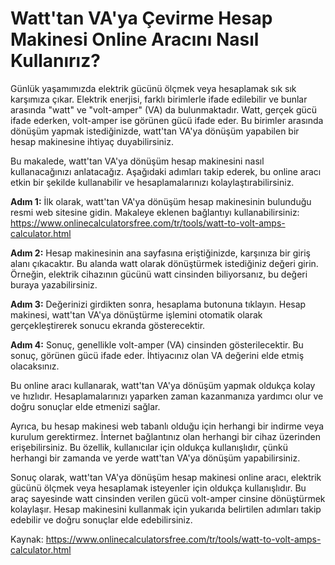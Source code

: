 Watt'tan VA'ya Çevirme Hesap Makinesi Online Aracını Nasıl Kullanırız?
======================================================================

Günlük yaşamımızda elektrik gücünü ölçmek veya hesaplamak sık sık karşımıza çıkar. Elektrik enerjisi, farklı birimlerle ifade edilebilir ve bunlar arasında "watt" ve "volt-amper" (VA) da bulunmaktadır. Watt, gerçek gücü ifade ederken, volt-amper ise görünen gücü ifade eder. Bu birimler arasında dönüşüm yapmak istediğinizde, watt'tan VA'ya dönüşüm yapabilen bir hesap makinesine ihtiyaç duyabilirsiniz.

Bu makalede, watt'tan VA'ya dönüşüm hesap makinesini nasıl kullanacağınızı anlatacağız. Aşağıdaki adımları takip ederek, bu online aracı etkin bir şekilde kullanabilir ve hesaplamalarınızı kolaylaştırabilirsiniz.

**Adım 1:** İlk olarak, watt'tan VA'ya dönüşüm hesap makinesinin bulunduğu resmi web sitesine gidin. Makaleye eklenen bağlantıyı kullanabilirsiniz: <https://www.onlinecalculatorsfree.com/tr/tools/watt-to-volt-amps-calculator.html>

**Adım 2:** Hesap makinesinin ana sayfasına eriştiğinizde, karşınıza bir giriş alanı çıkacaktır. Bu alanda watt olarak dönüştürmek istediğiniz değeri girin. Örneğin, elektrik cihazının gücünü watt cinsinden biliyorsanız, bu değeri buraya yazabilirsiniz.

**Adım 3:** Değerinizi girdikten sonra, hesaplama butonuna tıklayın. Hesap makinesi, watt'tan VA'ya dönüştürme işlemini otomatik olarak gerçekleştirerek sonucu ekranda gösterecektir.

**Adım 4:** Sonuç, genellikle volt-amper (VA) cinsinden gösterilecektir. Bu sonuç, görünen gücü ifade eder. İhtiyacınız olan VA değerini elde etmiş olacaksınız.

Bu online aracı kullanarak, watt'tan VA'ya dönüşüm yapmak oldukça kolay ve hızlıdır. Hesaplamalarınızı yaparken zaman kazanmanıza yardımcı olur ve doğru sonuçlar elde etmenizi sağlar.

Ayrıca, bu hesap makinesi web tabanlı olduğu için herhangi bir indirme veya kurulum gerektirmez. İnternet bağlantınız olan herhangi bir cihaz üzerinden erişebilirsiniz. Bu özellik, kullanıcılar için oldukça kullanışlıdır, çünkü herhangi bir zamanda ve yerde watt'tan VA'ya dönüşüm yapabilirsiniz.

Sonuç olarak, watt'tan VA'ya dönüşüm hesap makinesi online aracı, elektrik gücünü ölçmek veya hesaplamak isteyenler için oldukça kullanışlıdır. Bu araç sayesinde watt cinsinden verilen gücü volt-amper cinsine dönüştürmek kolaylaşır. Hesap makinesini kullanmak için yukarıda belirtilen adımları takip edebilir ve doğru sonuçlar elde edebilirsiniz.

Kaynak: <https://www.onlinecalculatorsfree.com/tr/tools/watt-to-volt-amps-calculator.html>